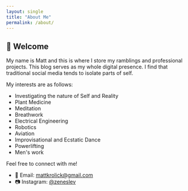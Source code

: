 ```yaml
---
layout: single
title: "About Me"
permalink: /about/
---
```


## 👋 Welcome

My name is Matt and this is where I store my ramblings and professional projects. This blog serves as my whole digital presence. I find that traditional social media tends to isolate parts of self.

My interests are as follows:
- Investigating the nature of Self and Reality
- Plant Medicine
- Meditation
- Breathwork
- Electrical Engineering
- Robotics
- Aviation
- Improvisational and Ecstatic Dance
- Powerlifting
- Men's work

Feel free to connect with me!

- 📧 Email: mattkrolick@gmail.com
- 📷 Instagram: [@zeneslev](https://instagram.com/zeneslev)